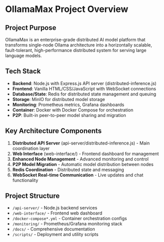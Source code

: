 # OllamaMax Project Overview

## Project Purpose
OllamaMax is an enterprise-grade distributed AI model platform that transforms single-node Ollama architecture into a horizontally scalable, fault-tolerant, high-performance distributed system for serving large language models.

## Tech Stack
- **Backend**: Node.js with Express.js API server (distributed-inference.js)
- **Frontend**: Vanilla HTML/CSS/JavaScript with WebSocket connections
- **Database/State**: Redis for distributed state management and queuing
- **Storage**: MinIO for distributed model storage
- **Monitoring**: Prometheus metrics, Grafana dashboards
- **Container**: Docker with Docker Compose for orchestration
- **P2P**: Built-in peer-to-peer model sharing and migration

## Key Architecture Components
1. **Distributed API Server** (api-server/distributed-inference.js) - Main coordination layer
2. **Web Interface** (web-interface/) - Frontend dashboard for management
3. **Enhanced Node Management** - Advanced monitoring and control
4. **P2P Model Migration** - Automatic model distribution between nodes
5. **Redis Coordination** - Distributed state and messaging
6. **WebSocket Real-time Communication** - Live updates and chat functionality

## Project Structure
- `/api-server/` - Node.js backend services
- `/web-interface/` - Frontend web dashboard
- `/docker-compose*.yml` - Container orchestration configs
- `/monitoring/` - Prometheus/Grafana monitoring stack
- `/docs/` - Comprehensive documentation
- `/scripts/` - Deployment and utility scripts